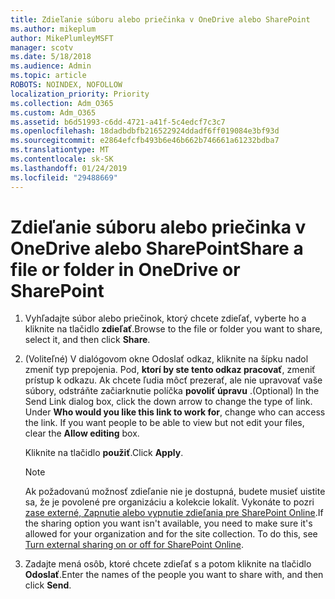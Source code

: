 ```yaml
---
title: Zdieľanie súboru alebo priečinka v OneDrive alebo SharePoint
ms.author: mikeplum
author: MikePlumleyMSFT
manager: scotv
ms.date: 5/18/2018
ms.audience: Admin
ms.topic: article
ROBOTS: NOINDEX, NOFOLLOW
localization_priority: Priority
ms.collection: Adm_O365
ms.custom: Adm_O365
ms.assetid: b6d51993-c6dd-4721-a41f-5c4edcf7c3c7
ms.openlocfilehash: 18dadbdbfb216522924ddadf6ff019084e3bf93d
ms.sourcegitcommit: e2864efcfb493b6e46b662b746661a61232bdba7
ms.translationtype: MT
ms.contentlocale: sk-SK
ms.lasthandoff: 01/24/2019
ms.locfileid: "29488669"
---
```

# <a name="share-a-file-or-folder-in-onedrive-or-sharepoint"></a><span data-ttu-id="f82e2-102">Zdieľanie súboru alebo priečinka v OneDrive alebo SharePoint</span><span class="sxs-lookup"><span data-stu-id="f82e2-102">Share a file or folder in OneDrive or SharePoint</span></span>

1. <span data-ttu-id="f82e2-103">Vyhľadajte súbor alebo priečinok, ktorý chcete zdieľať, vyberte ho a kliknite na tlačidlo **zdieľať**.</span><span class="sxs-lookup"><span data-stu-id="f82e2-103">Browse to the file or folder you want to share, select it, and then click **Share**.</span></span>
    
2. <span data-ttu-id="f82e2-p101">(Voliteľné) V dialógovom okne Odoslať odkaz, kliknite na šípku nadol zmeniť typ prepojenia. Pod, **ktorí by ste tento odkaz pracovať**, zmeniť prístup k odkazu. Ak chcete ľudia môcť prezerať, ale nie upravovať vaše súbory, odstráňte začiarknutie políčka **povoliť úpravu** .</span><span class="sxs-lookup"><span data-stu-id="f82e2-p101">(Optional) In the Send Link dialog box, click the down arrow to change the type of link. Under **Who would you like this link to work for**, change who can access the link. If you want people to be able to view but not edit your files, clear the **Allow editing** box.</span></span> 
    
    <span data-ttu-id="f82e2-107">Kliknite na tlačidlo **použiť**.</span><span class="sxs-lookup"><span data-stu-id="f82e2-107">Click **Apply**.</span></span>
    
    > [!NOTE]
    > <span data-ttu-id="f82e2-p102">Ak požadovanú možnosť zdieľanie nie je dostupná, budete musieť uistite sa, že je povolené pre organizáciu a kolekcie lokalít. Vykonáte to pozri [zase externé, Zapnutie alebo vypnutie zdieľania pre SharePoint Online](https://go.microsoft.com/fwlink/?linkid=866426).</span><span class="sxs-lookup"><span data-stu-id="f82e2-p102">If the sharing option you want isn't available, you need to make sure it's allowed for your organization and for the site collection. To do this, see [Turn external sharing on or off for SharePoint Online](https://go.microsoft.com/fwlink/?linkid=866426).</span></span> 
  
3. <span data-ttu-id="f82e2-110">Zadajte mená osôb, ktoré chcete zdieľať s a potom kliknite na tlačidlo **Odoslať**.</span><span class="sxs-lookup"><span data-stu-id="f82e2-110">Enter the names of the people you want to share with, and then click **Send**.</span></span>
    

